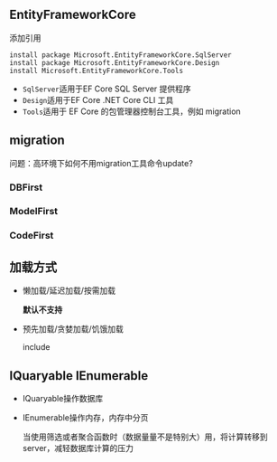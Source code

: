## EntityFrameworkCore

添加引用

```shell
install package Microsoft.EntityFrameworkCore.SqlServer
install package Microsoft.EntityFrameworkCore.Design
install Microsoft.EntityFrameworkCore.Tools
```

* ```SqlServer```适用于EF Core SQL Server 提供程序
* ```Design```适用于EF Core .NET Core CLI 工具
* ```Tools```适用于 EF Core 的包管理器控制台工具，例如 migration



## migration

问题：高环境下如何不用migration工具命令update?


### DBFirst

### ModelFirst

### CodeFirst


## 加载方式

* 懒加载/延迟加载/按需加载

  **默认不支持**
  


* 预先加载/贪婪加载/饥饿加载

  include



## IQuaryable IEnumerable

* IQuaryable操作数据库

* IEnumerable操作内存，内存中分页

    当使用筛选或者聚合函数时（数据量量不是特别大）用，将计算转移到server，减轻数据库计算的压力



